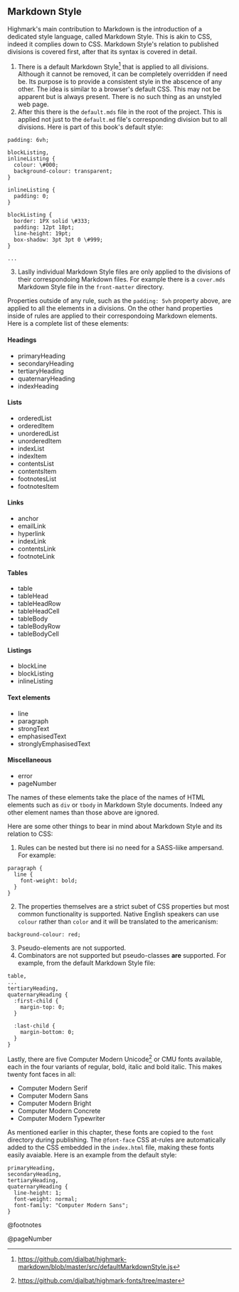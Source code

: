 ## Markdown Style

Highmark's main contribution to Markdown is the introduction of a dedicated style language, called Markdown Style.
This is akin to CSS, indeed it complies down to CSS.
Markdown Style's relation to published divisions is covered first, after that its syntax is covered in detail.

1. There is a default Markdown Style[^defajlt-markdown-style] that is applied to all divisions. 
Although it cannot be removed, it can be completely overridden if need be.
Its purpose is to provide a consistent style in the abscence of any other.
The idea is similar to a browser's default CSS.
This may not be apparent but is always present.
There is no such thing as an unstyled web page.
2. After this there is the `default.mds` file in the root of the project.
This is applied not just to the `default.md` file's corresponding division but to all divisions.
Here is part of this book's default style:

```
padding: 6vh;

blockListing,
inlineListing {
  colour: \#000;
  background-colour: transparent;
}

inlineListing {
  padding: 0;
}

blockListing {
  border: 1PX solid \#333;
  padding: 12pt 18pt;
  line-height: 19pt;
  box-shadow: 3pt 3pt 0 \#999;
}

...
```

3. Laslly individual Markdown Style files are only applied to the divisions of their correspondoing Markdown files.
For example there is a `cover.mds` Markdown Style file in the `front-matter` directory.

Properties outside of any rule, such as the `padding: 5vh` property above, are applied to all the elements in a divisions.
On the other hand properties inside of rules are applied to their correspondoing Markdown elements.
Here is a complete list of these elements:

#### Headings

* primaryHeading
* secondaryHeading
* tertiaryHeading
* quaternaryHeading
* indexHeading

#### Lists

* orderedList
* orderedItem
* unorderedList
* unorderedItem
* indexList
* indexItem
* contentsList
* contentsItem
* footnotesList
* footnotesItem

#### Links

* anchor
* emailLink
* hyperlink
* indexLink
* contentsLink
* footnoteLink

#### Tables

* table
* tableHead
* tableHeadRow
* tableHeadCell
* tableBody
* tableBodyRow
* tableBodyCell

#### Listings

* blockLine
* blockListing
* inlineListing

#### Text elements

* line
* paragraph
* strongText
* emphasisedText
* stronglyEmphasisedText

#### Miscellaneous

* error
* pageNumber

The names of these elements take the place of the names of HTML elements such as `div` or `tbody` in Markdown Style documents.
Indeed any other element names than those above are ignored.

Here are some other things to bear in mind about Markdown Style and its relation to CSS:

1. Rules can be nested but there isi no need for a SASS-liike ampersand.
For example:

```
paragraph {
  line {
    font-weight: bold;
  }
}
```

2. The properties themselves are a strict subet of CSS properties but most common functionality is supported.
Native English speakers can use `colour` rather than `color` and it will be translated to the americanism:

```
background-colour: red;
```

3. Pseudo-elements are not supported.
4. Combinators are not supported but pseudo-classes **are** supported.
For example, from the default Markdown Style file:

```
table,
...
tertiaryHeading,
quaternaryHeading {
  :first-child {
    margin-top: 0;
  }
  
  :last-child {
    margin-bottom: 0;
  }
}
```

Lastly, there are five Computer Modern Unicode[^cmb-fonts] or CMU fonts available, each in the four variants of regular, bold, italic and bold italic.
This makes twenty font faces in all:

* Computer Modern Serif
* Computer Modern Sans
* Computer Modern Bright
* Computer Modern Concrete
* Computer Modern Typewriter

As mentioned earlier in this chapter, these fonts are copied to the `font` directory during publishing.
The `@font-face` CSS at-rules are automatically added to the CSS embedded in the `index.html` file, making these fonts easily avaiable.
Here is an example from the default style:

```
primaryHeading,
secondaryHeading,
tertiaryHeading,
quaternaryHeading {
  line-height: 1;
  font-weight: normal;
  font-family: "Computer Modern Sans";
}
```

[^cmb-fonts]: https://github.com/djalbat/highmark-fonts/tree/master

[^defajlt-markdown-style]: https://github.com/djalbat/highmark-markdown/blob/master/src/defaultMarkdownStyle.js

@footnotes

@pageNumber